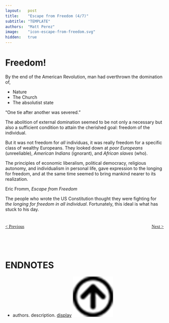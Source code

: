 ```yaml
---
layout:   post
title:    "Escape from Freedom (4/7)"
subtitle: "TEMPLATE"
authors:  "Matt Perez"
image:    "icon-escape-from-freedom.svg"
hidden:   true
---
```


<div style='display:none; '>
 <p><em>Escape from Freedom</em> was published in 1941. Pim de Morre, co-founder of <em>Corporate Rebels</em>, reminded me of it. I first read it when I was 18-19 years old (I am a mere 73 now).</p>
 <p id="_signature">Eric Fromm, <em>Escape from Freedom</em></p>
</div>

<h1>Freedom!</h1>
 <p>By the end of the American Revolution, man had overthrown the domination of,</p>
  <ul>
   <li>Nature</li>
   <li>The Church</li>
   <li>The absolutist state</li>
 </ul>
  <p>&ldquo;One tie after another was severed.&rdquo;</p>

 <div class="_citation">
  <p>The abolition of external domination seemed to be not only a necessary but also a sufficient condition to attain the cherished goal: freedom of the individual.</p>
 </div>
 <p>But it was not freedom for <em>all</em> individuas, it was really freedom for a specific class of wealthy Europeans. They looked down at <em>poor Europeans</em> (unreeliable), <em>American Indians</em> (ignorant), and <em>African slaves</em> (who).</p>

 <div class="_citation">
  <p>The principles of economic liberalism, political democracy, religious autonomy, and individualism in personal life, gave expression to the longing for freedom, and at the same time seemed to bring mankind nearer to its realization.</p>
  <p id="_signature">Eric Fromm, <em>Escape from Freedom</em></p>
 </div>
 <p>The people who wrote the US Constitution thought they were fighting for <em>the longing for freedom in  all individual</em>. Fortunately, this ideal is what has stuck to his day.</p>

<h1></h1>
 <p></p>
 <p></p>
 <p></p>
 <p></p>
 <p></p>

<div style="margin-bottom:1in; font-family: American Typewriter, serif; ">
 <span style="float:left; ">
  <a href="https://radicalcompanies.com/2024/12/23/escape-from-freedom">&lt; Previous</a>
 </span>
 <span style="float:right; ">
  <a href="https://radicalcompanies.com/2024/12/27/escape-from-freedom">Next &gt;</a>
 </span>
</div>
<br/>
<h1 class="_section">ENDNOTES</h1>
 <ul>
  <li id="en01">
   <p class="_list-item">
    authors.
    description.
    <a href="display" target="_blank">display</a>
    <a class="_uparrow" href="#bm01"><img src="/assets/img/arrow-up-icon.png"></a>
   </p>
  </li>
 </ul>
